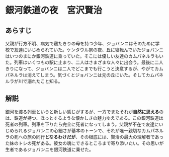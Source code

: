 # 銀河鉄道の夜　宮沢賢治

## あらすじ

父親が行方不明、病気で寝たきりの母を持つ少年、ジョバンニはそのために学校で友達にいじめられていた。ケンタウル祭の夜、丘に寝転んでいたジョバンニはいつのまにか銀河鉄道に乗っていた。そこには優しい友達のカムパネルラもいた。列車はいくつもの駅に止まり、二人はさまざまな人々に出会う。最後に二人きりになって、ジョバンニは二人でどこまでも行こうと決意するが、やがてカムパネルラは消えてしまう。気づくとジョバンニは元の丘にいた。そしてカムパネルラが川で溺れたこと知る。

## 解説

銀河を渡る列車というと新しい感じがするが、一方でまたそれが**自然に思える**のは、鉄道が持つ、ほっとするような懐かしさの魅力ゆえである。この銀河鉄道は死者の列車。列車を下りたら完全に死者になってしまう。父親が不在で友達にいじめられるジョバンニの心細さが基本のトーンで、それが唯一親切なカムパネルラの死への旅の同行**となるわけだが**、その根底には、賢治の最大の理解者であった妹のトシの死がある。彼女の魂にできるところまで寄り添いたい。その思いが生者であるジョバンニを銀河鉄道に乗せた。

